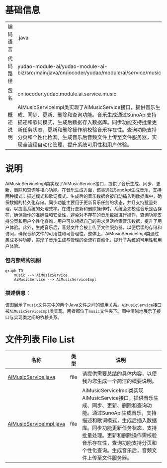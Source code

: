 # 基础信息

|      |      |
|------|------|
| 编码语言 | .java |
| 代码路径 | yudao-module-ai/yudao-module-ai-biz/src/main/java/cn/iocoder/yudao/module/ai/service/music |
| 包名 | cn.iocoder.yudao.module.ai.service.music |
| 概述说明 | AiMusicServiceImpl类实现了AiMusicService接口，提供音乐生成、同步、更新、删除和查询功能。音乐生成通过SunoApi支持描述和歌词模式，生成后数据存入数据库。同步功能支持批量更新任务状态，更新和删除操作前校验音乐存在性。查询功能支持分页和个性化检索。生成音乐后音频文件上传至文件服务器，实现全流程自动化管理，提升系统可用性和用户体验。 |

# 说明

AiMusicServiceImpl类实现了AiMusicService接口，提供了音乐生成、同步、更新、删除和查询等核心功能。在音乐生成方面，该类通过SunoApi生成音乐，支持两种模式：描述模式和歌词模式。生成后的音乐数据会被自动插入到数据库中，确保数据的持久化存储。同步功能主要用于更新音乐任务的状态，并且支持批量处理，以提高系统的处理效率。在进行更新和删除操作时，系统会先校验音乐是否存在，确保操作的准确性和安全性，避免对不存在的音乐数据进行操作。查询功能支持分页和用户个性化查询，用户可以根据自己的需求灵活检索音乐数据，提升了用户体验。此外，生成音乐后，音频文件会被上传至文件服务器，以便后续的存储和访问，确保音频文件的可用性和可管理性。整体上，AiMusicServiceImpl类通过集成多种功能，实现了音乐生成与管理的全流程自动化，提升了系统的可用性和用户体验。


### 包内部结构视图

```mermaid
graph TD
    music --> AiMusicService
    AiMusicService --> AiMusicServiceImpl
```

### 描述信息：
该图展示了`music`文件夹中的两个Java文件之间的调用关系。`AiMusicService`接口被`AiMusicServiceImpl`类实现，两者都位于`music`文件夹下。图中清晰地展示了接口与实现类之间的依赖关系。

# 文件列表 File List

| 名称   | 类型  | 说明 |
|-------|------|-------------|
| [AiMusicService.java](AiMusicService.md) | file | 请提供需要总结的具体内容，以便我为您生成一个简洁的概要说明。 |
| [AiMusicServiceImpl.java](AiMusicServiceImpl.md) | file | AiMusicServiceImpl类实现AiMusicService接口，提供音乐生成、同步、更新、删除和查询功能。通过SunoApi生成音乐，支持描述和歌词模式，生成后插入数据库。同步功能更新任务状态，支持批量处理。更新和删除操作需校验音乐存在性，查询功能支持分页和个性化查询。生成音乐后，音频文件上传至文件服务器。 |


